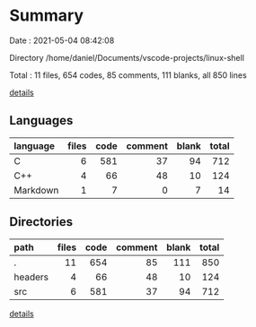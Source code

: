 # Summary

Date : 2021-05-04 08:42:08

Directory /home/daniel/Documents/vscode-projects/linux-shell

Total : 11 files,  654 codes, 85 comments, 111 blanks, all 850 lines

[details](details.md)

## Languages
| language | files | code | comment | blank | total |
| :--- | ---: | ---: | ---: | ---: | ---: |
| C | 6 | 581 | 37 | 94 | 712 |
| C++ | 4 | 66 | 48 | 10 | 124 |
| Markdown | 1 | 7 | 0 | 7 | 14 |

## Directories
| path | files | code | comment | blank | total |
| :--- | ---: | ---: | ---: | ---: | ---: |
| . | 11 | 654 | 85 | 111 | 850 |
| headers | 4 | 66 | 48 | 10 | 124 |
| src | 6 | 581 | 37 | 94 | 712 |

[details](details.md)